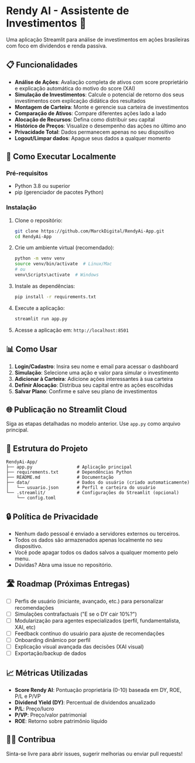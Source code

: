 # Rendy AI - Assistente de Investimentos 🤖

Uma aplicação Streamlit para análise de investimentos em ações brasileiras com foco em dividendos e renda passiva.

## 📋 Funcionalidades

- **Análise de Ações**: Avaliação completa de ativos com score proprietário e explicação automática do motivo do score (XAI)
- **Simulação de Investimentos**: Calcule o potencial de retorno dos seus investimentos com explicação didática dos resultados
- **Montagem de Carteira**: Monte e gerencie sua carteira de investimentos
- **Comparação de Ativos**: Compare diferentes ações lado a lado
- **Alocação de Recursos**: Defina como distribuir seu capital
- **Histórico de Preços**: Visualize o desempenho das ações no último ano
- **Privacidade Total**: Dados permanecem apenas no seu dispositivo
- **Logout/Limpar dados**: Apague seus dados a qualquer momento

## 🚀 Como Executar Localmente

### Pré-requisitos
- Python 3.8 ou superior
- pip (gerenciador de pacotes Python)

### Instalação

1. Clone o repositório:
    ```bash
    git clone https://github.com/MarckDigital/RendyAi-App.git
    cd RendyAi-App
    ```

2. Crie um ambiente virtual (recomendado):
    ```bash
    python -m venv venv
    source venv/bin/activate  # Linux/Mac
    # ou
    venv\Scripts\activate  # Windows
    ```

3. Instale as dependências:
    ```bash
    pip install -r requirements.txt
    ```

4. Execute a aplicação:
    ```bash
    streamlit run app.py
    ```

5. Acesse a aplicação em: `http://localhost:8501`

## 📊 Como Usar

1. **Login/Cadastro**: Insira seu nome e email para acessar o dashboard
2. **Simulação**: Selecione uma ação e valor para simular o investimento
3. **Adicionar à Carteira**: Adicione ações interessantes à sua carteira
4. **Definir Alocação**: Distribua seu capital entre as ações escolhidas
5. **Salvar Plano**: Confirme e salve seu plano de investimentos

## 🌐 Publicação no Streamlit Cloud

Siga as etapas detalhadas no modelo anterior. Use `app.py` como arquivo principal.

## 📁 Estrutura do Projeto

```
RendyAi-App/
├── app.py                 # Aplicação principal
├── requirements.txt       # Dependências Python
├── README.md              # Documentação
├── data/                  # Dados do usuário (criado automaticamente)
│   └── usuario.json       # Perfil e carteira do usuário
└── .streamlit/            # Configurações do Streamlit (opcional)
    └── config.toml
```

## 🔒 Política de Privacidade

- Nenhum dado pessoal é enviado a servidores externos ou terceiros.
- Todos os dados são armazenados apenas localmente no seu dispositivo.
- Você pode apagar todos os dados salvos a qualquer momento pelo menu.
- Dúvidas? Abra uma issue no repositório.

## 🛣️ Roadmap (Próximas Entregas)

- [ ] Perfis de usuário (iniciante, avançado, etc.) para personalizar recomendações
- [ ] Simulações contrafactuais ("E se o DY cair 10%?")
- [ ] Modularização para agentes especializados (perfil, fundamentalista, XAI, etc)
- [ ] Feedback contínuo do usuário para ajuste de recomendações
- [ ] Onboarding dinâmico por perfil
- [ ] Explicação visual avançada das decisões (XAI visual)
- [ ] Exportação/backup de dados

## 📈 Métricas Utilizadas

- **Score Rendy AI**: Pontuação proprietária (0-10) baseada em DY, ROE, P/L e P/VP
- **Dividend Yield (DY)**: Percentual de dividendos anualizado
- **P/L**: Preço/lucro
- **P/VP**: Preço/valor patrimonial
- **ROE**: Retorno sobre patrimônio líquido

## 👩‍💻 Contribua

Sinta-se livre para abrir issues, sugerir melhorias ou enviar pull requests!


